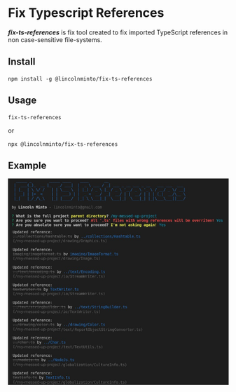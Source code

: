
# Fix Typescript References

***fix-ts-references*** is fix tool created to fix imported TypeScript references in non case-sensitive file-systems. 

## Install

    npm install -g @lincolnminto/fix-ts-references

## Usage
```
fix-ts-references
```
or
```
npx @lincolnminto/fix-ts-references
```

## Example

![Running example](example.jpg)




